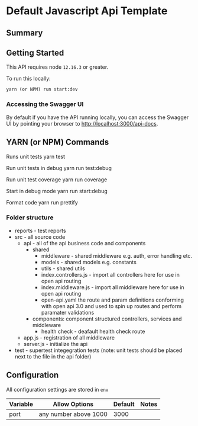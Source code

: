 # Default Javascript Api Template

## Summary

## Getting Started

This API requires node `12.16.3` or greater.

To run this locally:

    yarn (or NPM) run start:dev

### Accessing the Swagger UI

By default if you have the API running locally, you can access the Swagger UI by pointing your browser to [http://localhost:3000/api-docs](http://localhost:3000/api-docs).

## YARN (or NPM) Commands

Runs unit tests
    yarn test

Run unit tests in debug
    yarn run test:debug

Run unit test coverage
    yarn run coverage

Start in debug mode
    yarn run start:debug

Format code 
    yarn run prettify

### Folder structure

- reports - test reports
- src - all source code 
    - api - all of the api business code and components
        - shared
            - middleware - shared middleware e.g. auth, error handling etc.
            - models - shared models e.g. constants
            - utils - shared utils
            - index.controllers.js - import all controllers here for use in open api routing
            - index.middleware.js - import all middleware here for use in open api routing
            - open-api.yaml the route and param definitions conforming with open api 3.0 and used to spin up routes and perform paramater validations
        - components: component structured controllers, services and middleware
            - health check - deafault health check route
    - app.js - registration of all middleware
    - server.js - initialize the api
- test - supertest integegration tests (note: unit tests should be placed next to the file in the api folder)

## Configuration

All configuration settings are stored in `env`

| Variable | Allow Options         | Default | Notes |
| -------- | --------------------- | ------- | ----- |
| port     | any number above 1000 | 3000    |       |

